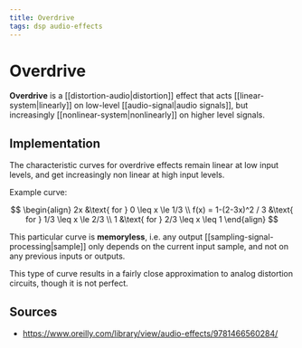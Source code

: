 ```yaml
---
title: Overdrive
tags: dsp audio-effects
---
```


# Overdrive

**Overdrive** is a [[distortion-audio|distortion]] effect that acts [[linear-system|linearly]] on low-level [[audio-signal|audio signals]], but increasingly [[nonlinear-system|nonlinearly]] on higher level signals.

## Implementation

The characteristic curves for overdrive effects remain linear at low input levels, and get increasingly non linear at high input levels.

Example curve:

$$
\begin{align}
2x &\text{ for } 0 \leq x \le 1/3 \\
f(x) = 1-(2-3x)^2 / 3 &\text{ for } 1/3 \leq x \le 2/3 \\
1 &\text{ for } 2/3 \leq x \leq 1
\end{align}
$$

This particular curve is **memoryless**, i.e. any output [[sampling-signal-processing|sample]] only depends on the current input sample, and not on any previous inputs or outputs.

This type of curve results in a fairly close approximation to analog distortion circuits, though it is not perfect.

## Sources

- <https://www.oreilly.com/library/view/audio-effects/9781466560284/>
